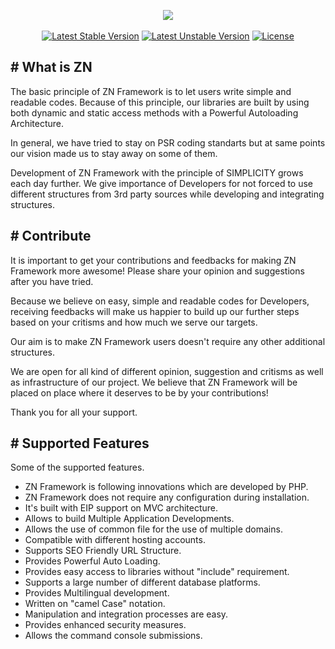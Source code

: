 <p align="center">
	<img src="https://www.znframework.com/Projects/Frontend/Resources/Files/logo/gitlogo.png" style="max-width:300px"><br><br>
	<a href="https://packagist.org/packages/znframework/single-edition" rel="nofollow"><img src="https://camo.githubusercontent.com/7c56351fbe5b1da656564959988b8064b41a8615/68747470733a2f2f706f7365722e707567782e6f72672f7a6e6672616d65776f726b2f73696e676c652d65646974696f6e2f762f737461626c65" alt="Latest Stable Version" data-canonical-src="https://poser.pugx.org/znframework/single-edition/v/stable" style="max-width:100%;"></a>
	<a href="https://packagist.org/packages/znframework/single-edition" rel="nofollow"><img src="https://camo.githubusercontent.com/7c497314654627ddb49f2140aac9d1f80f76ed63/68747470733a2f2f706f7365722e707567782e6f72672f7a6e6672616d65776f726b2f73696e676c652d65646974696f6e2f762f756e737461626c65" alt="Latest Unstable Version" data-canonical-src="https://poser.pugx.org/znframework/single-edition/v/unstable" style="max-width:100%;"></a>
	<a href="https://packagist.org/packages/znframework/single-edition" rel="nofollow"><img src="https://camo.githubusercontent.com/de39d62afcc51ff9be7082b6ea125d5573e6468c/68747470733a2f2f706f7365722e707567782e6f72672f7a6e6672616d65776f726b2f73696e676c652d65646974696f6e2f6c6963656e7365" alt="License" data-canonical-src="https://poser.pugx.org/znframework/single-edition/license" style="max-width:100%;"></a>
</p>

<h2># What is ZN</h2>

<p>
The basic principle of ZN Framework is to let users write simple and readable codes. Because of this principle, our libraries are built by using both dynamic and static access methods with a Powerful Autoloading Architecture.

In general, we have tried to stay on PSR coding standarts but at same points our vision made us to stay away on some of them.

Development of ZN Framework with the principle of SIMPLICITY grows each day further. We give importance of Developers for not forced to use different structures from 3rd party sources while developing and integrating structures.
</p>

<h2># Contribute</h2>

<p>
It is important to get your contributions and feedbacks for making ZN Framework more awesome! Please share your opinion and suggestions after you have tried.

Because we believe on easy, simple and readable codes for Developers, receiving feedbacks will make us happier to build up our further steps based on your critisms and how much we serve our targets.

Our aim is to make ZN Framework users doesn't require any other additional structures.

We are open for all kind of different opinion, suggestion and critisms as well as infrastructure of our project. We believe that ZN Framework will be placed on place where it deserves to be by your contributions!

Thank you for all your support.
</p>

<h2># Supported Features</h2>

<p>Some of the supported features.</p>

<p>
<ul>
<li>ZN Framework is following innovations which are developed by PHP.</li>
<li>ZN Framework does not require any configuration during installation.</li>
<li>It's built with EIP support on MVC architecture.</li>
<li>Allows to build Multiple Application Developments.</li>
<li>Allows the use of common file for the use of multiple domains.</li>
<li>Compatible with different hosting accounts.</li>
<li>Supports SEO Friendly URL Structure.</li>
<li>Provides Powerful Auto Loading.</li>
<li>Provides easy access to libraries without "include" requirement.</li>
<li>Supports a large number of different database platforms.</li>
<li>Provides Multilingual development.</li>
<li>Written on "camel Case" notation.</li>
<li>Manipulation and integration processes are easy.</li>
<li>Provides enhanced security measures.</li>
<li>Allows the command console submissions.</li>
</ul>
</p>